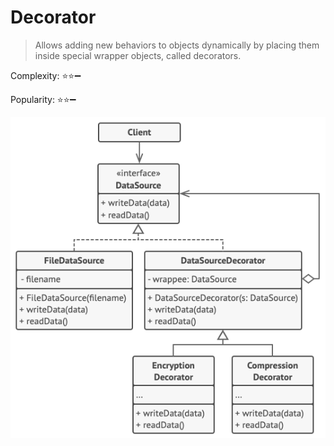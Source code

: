 # Decorator 

> Allows adding new behaviors to objects dynamically by placing them inside special wrapper objects, called decorators.

Complexity: :star::star::heavy_minus_sign:

Popularity: :star::star::heavy_minus_sign:

![Pseudo code Decorator](../../images/decorator.png)
